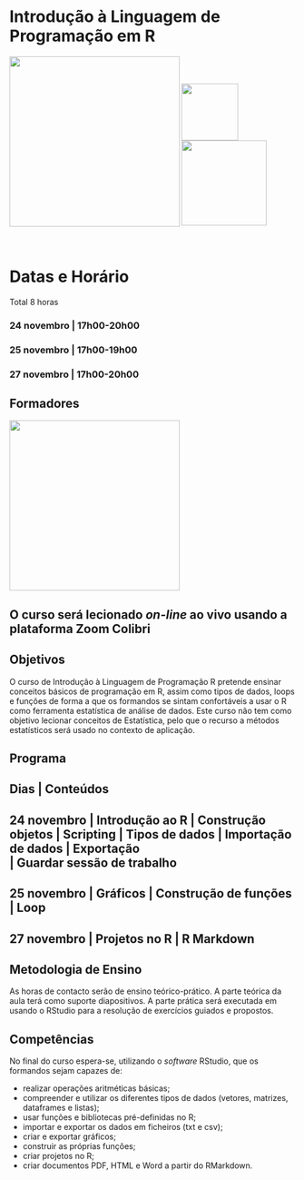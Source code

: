

# Introdução à Linguagem de Programação em R

<img src="https://github.com/CarinaSilva/Introducao-Linguagem-de-Programacao-em-R/blob/main/Logos.png" width=300 align=left> <br />

 <br />
<img src="https://github.com/CarinaSilva/Introducao-Linguagem-de-Programacao-em-R/blob/main/logo_R.png" width=100 align=left> 
<img src="https://github.com/CarinaSilva/Introducao-Linguagem-de-Programacao-em-R/blob/main/logo_RSudio.png" width=150 align=rigth> <br />


<br />
<br />


# Datas e Horário
Total 8 horas

### 24 novembro | 17h00-20h00
### 25 novembro | 17h00-19h00
### 27 novembro | 17h00-20h00 

## Formadores
  <img src="https://github.com/CarinaSilva/Introducao-Linguagem-de-Programacao-em-R/blob/main/foto_formadores.png" width=300 align=center>
   
   
   
## O curso será lecionado *on-line* ao vivo usando a plataforma Zoom Colibri

## Objetivos
O curso de Introdução à Linguagem de Programação R pretende ensinar conceitos básicos de programação em R, assim como tipos de dados, loops e funções de forma a que os formandos se sintam confortáveis a usar o R como ferramenta estatística de análise de dados.
Este curso não tem como objetivo lecionar conceitos de Estatística, pelo que o recurso a métodos estatísticos será usado no contexto de aplicação.

## Programa

Dias                   |       Conteúdos
----------------------------------------------------------
**24 novembro**        |        Introdução ao R
                       |        Construção objetos
                       |        Scripting
                       |        Tipos de dados 
                       |        Importação de dados
                       |        Exportação      
                       |        Guardar sessão de trabalho                       
----------------------------------------------------------
 **25 novembro**       |         Gráficos
                       |         Construção de funções      
                       |         Loop
------------------------------------------------------------
 **27 novembro**       |         Projetos no R
                       |         R Markdown                     
-------------------------------------------------------------


## Metodologia de Ensino
As horas de contacto serão de ensino teórico-prático. A parte teórica da aula terá como suporte diapositivos. A parte prática será executada em usando o RStudio para a resolução de exercícios guiados e propostos.

## Competências
No final do curso espera-se, utilizando o *software* RStudio, que os formandos sejam capazes de:

   - realizar operações aritméticas básicas;
   - compreender e utilizar os diferentes tipos de dados (vetores, matrizes, dataframes e listas);
   - usar funções e bibliotecas pré-definidas no R;
   - importar e exportar os dados em ficheiros (txt e csv);
   - criar e exportar gráficos;
   - construir as próprias funções;
   - criar projetos no R;
   - criar documentos PDF, HTML e Word a partir do RMarkdown.
 
   
  ## 


